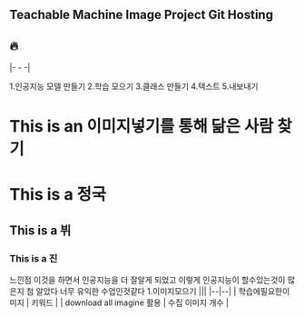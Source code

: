 ## Teachable Machine Image Project Git Hosting
:fire:
---
|- - -|

1.인공지능 모델 만들기
2.학습 모으기
3.클래스 만들기
4.텍스트
5.내보내기
 

This is an 이미지넣기를 통해 닮은 사람 찾기
=============
# This is a 정국
## This is a 뷔
### This is a 진
느낀점 이것을 하면서 인공지능을 더 잘알게 되었고 이렇게 인공지능이 할수있는것이 많은지 첨 알았다 너무 유익한 수업인것같다
1.이미지모으기 
|||
|--|--|
| 학습에필요한이미지 | 키워드 |
| download all imagine 활용 | 수집 이미지 개수 |

